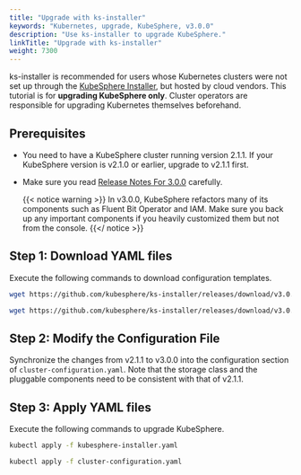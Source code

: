 ```yaml
---
title: "Upgrade with ks-installer"
keywords: "Kubernetes, upgrade, KubeSphere, v3.0.0"
description: "Use ks-installer to upgrade KubeSphere."
linkTitle: "Upgrade with ks-installer"
weight: 7300
---
```


ks-installer is recommended for users whose Kubernetes clusters were not set up through the [KubeSphere Installer](https://v2-1.docs.kubesphere.io/docs/installation/all-in-one/#step-2-download-installer-package), but hosted by cloud vendors. This tutorial is for **upgrading KubeSphere only**. Cluster operators are responsible for upgrading Kubernetes themselves beforehand.

## Prerequisites

- You need to have a KubeSphere cluster running version 2.1.1. If your KubeSphere version is v2.1.0 or earlier, upgrade to v2.1.1 first.

- Make sure you read [Release Notes For 3.0.0](../../release/release-v300/) carefully.

    {{< notice warning >}}
In v3.0.0, KubeSphere refactors many of its components such as Fluent Bit Operator and IAM. Make sure you back up any important components if you heavily customized them but not from the console.
    {{</ notice >}}

## Step 1: Download YAML files

Execute the following commands to download configuration templates.

```bash
wget https://github.com/kubesphere/ks-installer/releases/download/v3.0.0/kubesphere-installer.yaml
```

```bash
wget https://github.com/kubesphere/ks-installer/releases/download/v3.0.0/cluster-configuration.yaml
```

## Step 2: Modify the Configuration File

Synchronize the changes from v2.1.1 to v3.0.0 into the configuration section of `cluster-configuration.yaml`. Note that the storage class and the pluggable components need to be consistent with that of v2.1.1.

## Step 3: Apply YAML files

Execute the following commands to upgrade KubeSphere.

```bash
kubectl apply -f kubesphere-installer.yaml
```

```bash
kubectl apply -f cluster-configuration.yaml
```

